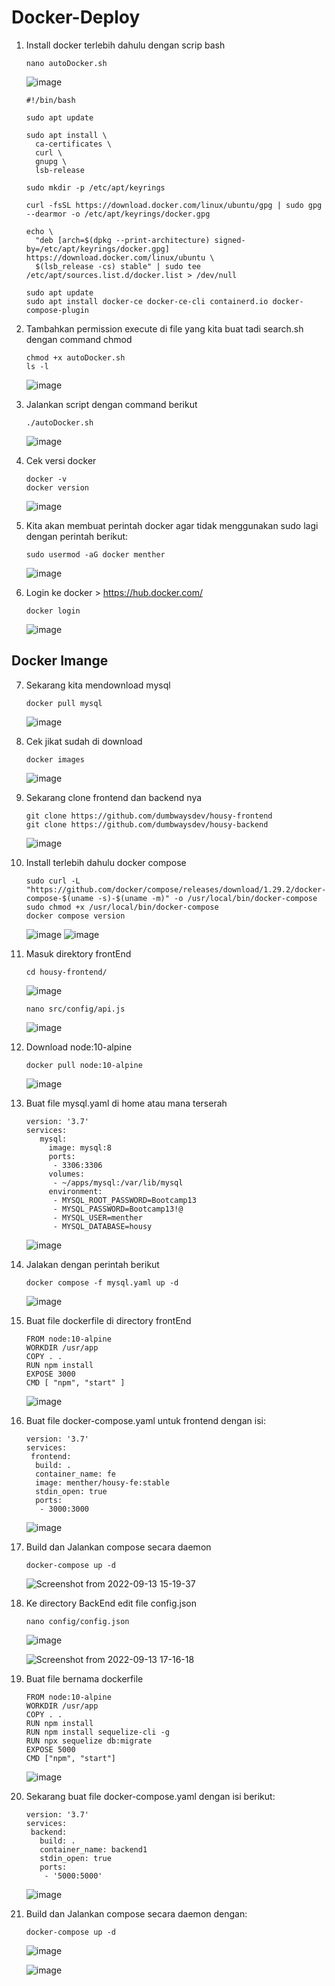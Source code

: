 # Docker-Deploy


1. Install docker terlebih dahulu dengan scrip bash

       nano autoDocker.sh
         
   ![image](https://user-images.githubusercontent.com/40049149/189819171-3692ccee-b0bf-4cfd-9cd0-0857b26e802f.png)
   
       #!/bin/bash

       sudo apt update

       sudo apt install \
         ca-certificates \
         curl \
         gnupg \
         lsb-release

       sudo mkdir -p /etc/apt/keyrings

       curl -fsSL https://download.docker.com/linux/ubuntu/gpg | sudo gpg --dearmor -o /etc/apt/keyrings/docker.gpg

       echo \
         "deb [arch=$(dpkg --print-architecture) signed-by=/etc/apt/keyrings/docker.gpg] https://download.docker.com/linux/ubuntu \
         $(lsb_release -cs) stable" | sudo tee /etc/apt/sources.list.d/docker.list > /dev/null

       sudo apt update
       sudo apt install docker-ce docker-ce-cli containerd.io docker-compose-plugin

2. Tambahkan permission execute di file yang kita buat tadi search.sh dengan command chmod

       chmod +x autoDocker.sh
       ls -l

   ![image](https://user-images.githubusercontent.com/40049149/189820014-51e4f4f9-00fb-48a2-8f3f-9f8018a6c802.png)

3. Jalankan script dengan command berikut

       ./autoDocker.sh

   ![image](https://user-images.githubusercontent.com/40049149/189820208-d1836bae-f59b-4f29-af60-3a18143bec25.png)

4. Cek versi docker

       docker -v
       docker version
    
   ![image](https://user-images.githubusercontent.com/40049149/189824694-9e9b74ee-2514-42c7-b37f-30dc2c249973.png)

5. Kita akan membuat perintah docker agar tidak menggunakan sudo lagi dengan perintah berikut:

       sudo usermod -aG docker menther

   ![image](https://user-images.githubusercontent.com/40049149/189825815-5672e9ee-2917-4049-871e-8fcf6eab13b4.png)

6. Login ke docker > https://hub.docker.com/

       docker login
       
   ![image](https://user-images.githubusercontent.com/40049149/189826505-55131e58-34d2-4efe-ac6f-2ded4edcb971.png)


## Docker Imange

7. Sekarang kita mendownload mysql

       docker pull mysql

   ![image](https://user-images.githubusercontent.com/40049149/189835008-2ac64f88-f140-4dad-8619-39d55c6e8ab8.png)

8. Cek jikat sudah di download

       docker images
   
   ![image](https://user-images.githubusercontent.com/40049149/189835147-aeb431d4-a195-45bb-aecf-4ab6105a3a09.png)

9. Sekarang clone frontend dan backend nya

       git clone https://github.com/dumbwaysdev/housy-frontend
       git clone https://github.com/dumbwaysdev/housy-backend

   ![image](https://user-images.githubusercontent.com/40049149/189836588-6aa889d4-0326-46c3-9526-20d14d7d947c.png)

10. Install terlebih dahulu docker compose

        sudo curl -L "https://github.com/docker/compose/releases/download/1.29.2/docker-compose-$(uname -s)-$(uname -m)" -o /usr/local/bin/docker-compose
        sudo chmod +x /usr/local/bin/docker-compose
        docker compose version

    ![image](https://user-images.githubusercontent.com/40049149/189837166-6e6e23df-de68-4422-af6f-469adcd2a1e1.png)
    ![image](https://user-images.githubusercontent.com/40049149/189837402-d2f8bcdd-e467-47ff-92f8-a78184210c1f.png)

11. Masuk direktory frontEnd 

        cd housy-frontend/
       
    ![image](https://user-images.githubusercontent.com/40049149/189842431-b6a3cf70-63e8-4a80-9a20-3023fac55032.png)

        nano src/config/api.js

    ![image](https://user-images.githubusercontent.com/40049149/189842149-c0472abc-ad02-475d-901b-3d4a55ac187e.png)

12. Download node:10-alpine

        docker pull node:10-alpine

    ![image](https://user-images.githubusercontent.com/40049149/189845376-b275329d-08d1-4bdd-8711-5c82f9514a67.png)

13. Buat file mysql.yaml di home atau mana terserah

        version: '3.7'
        services:
           mysql:
             image: mysql:8
             ports:
              - 3306:3306
             volumes:
              - ~/apps/mysql:/var/lib/mysql
             environment:
              - MYSQL_ROOT_PASSWORD=Bootcamp13
              - MYSQL_PASSWORD=Bootcamp13!@
              - MYSQL_USER=menther
              - MYSQL_DATABASE=housy

    ![image](https://user-images.githubusercontent.com/40049149/190401655-938ac0b0-419b-4317-ab4a-e81b4835587f.png)

14. Jalakan dengan perintah berikut

        docker compose -f mysql.yaml up -d

    ![image](https://user-images.githubusercontent.com/40049149/190402843-6b2804fe-4fb7-4fa9-914d-b12b81c7af86.png)

13. Buat file dockerfile di directory frontEnd

        FROM node:10-alpine
        WORKDIR /usr/app
        COPY . .
        RUN npm install
        EXPOSE 3000
        CMD [ "npm", "start" ]

    ![image](https://user-images.githubusercontent.com/40049149/189845897-d3541a0a-00d4-4b99-9af0-280f3f49f42c.png)

14. Buat file docker-compose.yaml untuk frontend dengan isi:

        version: '3.7'
        services:
         frontend:
          build: .
          container_name: fe
          image: menther/housy-fe:stable
          stdin_open: true
          ports:
           - 3000:3000

    ![image](https://user-images.githubusercontent.com/40049149/189848874-ed3b5a40-67c6-4057-ae00-e67789f8aa74.png)

15. Build dan Jalankan compose secara daemon

        docker-compose up -d
        
    ![Screenshot from 2022-09-13 15-19-37](https://user-images.githubusercontent.com/40049149/189850145-bd946097-bcba-4180-bf08-d8da1a09bf6f.png)

16. Ke directory BackEnd edit file config.json

        nano config/config.json

    ![image](https://user-images.githubusercontent.com/40049149/189876567-47a53386-b071-4d77-8a06-c1f8f212925e.png)

    ![Screenshot from 2022-09-13 17-16-18](https://user-images.githubusercontent.com/40049149/189876748-f43a4018-7927-46cc-b8e0-e6397c63a3a8.png)

17. Buat file bernama dockerfile

        FROM node:10-alpine
        WORKDIR /usr/app
        COPY . .
        RUN npm install
        RUN npm install sequelize-cli -g
        RUN npx sequelize db:migrate
        EXPOSE 5000
        CMD ["npm", "start"]

    ![image](https://user-images.githubusercontent.com/40049149/190343602-f3ea2933-12d7-4d5b-ae67-93cdfc080219.png)

18. Sekarang buat file docker-compose.yaml dengan isi berikut:


        version: '3.7'
        services:
         backend:
           build: .
           container_name: backend1
           stdin_open: true
           ports:
            - '5000:5000'


    ![image](https://user-images.githubusercontent.com/40049149/190344022-33410228-36af-4642-b787-abf909fb0cd6.png)

19. Build dan Jalankan compose secara daemon dengan:

        docker-compose up -d

    ![image](https://user-images.githubusercontent.com/40049149/189887940-52c598af-3787-4c8a-a1d6-80d0725a4557.png)

    ![image](https://user-images.githubusercontent.com/40049149/189888556-5a1e832f-efdf-42fe-a40b-91ffb06ad18d.png)






